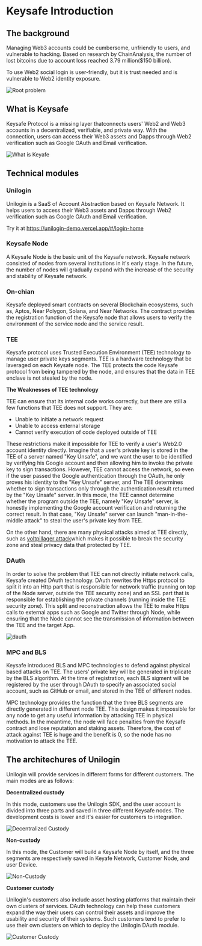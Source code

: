 # Keysafe Introduction

## The background

Managing Web3 accounts could be cumbersome, unfriendly to users, and vulnerable to hacking. Based on research by ChainAnalysis, the number of lost bitcoins due to account loss reached 3.79 million($150 billion).

To use Web2 social login is user-friendly, but it is trust needed and is vulnerable to Web2 identity exposure.

![Root problem](https://github.com/keysafe-protocol/documents/blob/main/pictures/behind-problem.png?raw=true)

## What is Keysafe

Keysafe Protocol is a missing layer thatconnects users' Web2 and Web3 accounts in a decentralized, verifiable, and private way. With the connection, users can access their Web3 assets and Dapps through Web2 verification such as Google OAuth and Email verification.

![What is Keyafe](https://github.com/keysafe-protocol/documents/blob/main/pictures/solution.png?raw=true)

## Technical modules

### Unilogin

Unilogin is a SaaS of Account Abstraction based on Keysafe Network. It helps users to access their Web3 assets and Dapps through Web2 verification such as Google OAuth and Email verification.

Try it at https://unilogin-demo.vercel.app/#/login-home

### Keysafe Node

A Keysafe Node is the basic unit of the Keysafe network.  Keysafe network consisted of nodes from several institutions in it's early stage.  In the future, the number of nodes will gradually expand with the increase of the security and stability of Keysafe network.

### On-chian

Keysafe deployed smart contracts on several Blockchain ecosystems, such as, Aptos, Near Polygon, Solana, and Near Networks. The contract provides the registration function of the Keysafe node that allows users to verify the environment of the service node and the service result.

### TEE

Keysafe protocol uses Trusted Execution Environment (TEE) technology to manage user private keys segments. TEE is a hardware technology that be laveraged on each Keysafe node. The TEE protects the code Keysafe protocol from being tampered by the node, and ensures that the data in TEE enclave is not stealed by the node.

__The Weaknesses of TEE technology__

TEE can ensure that its internal code works correctly, but there are still a few functions that TEE does not support. They are:

* Unable to initiate a network request
* Unable to access external storage
* Cannot verify execution of code deployed outside of TEE

These restrictions make it impossible for TEE to verify a user's Web2.0 account identity directly. Imagine that a user's private key is stored in the TEE of a server named "Key Unsafe", and we want the user to be identified by verifying his Google account and then allowing him to invoke the private key to sign transactions. However, TEE cannot access the network, so even if the user  passed the Google authentication through the OAuth, he only proves his identity to the "Key Unsafe" server, and The TEE determines whether to sign transactions only through the authentication result returned by the "Key Unsafe" server. In this mode, the TEE cannot determine whether the program outside the TEE, namely "Key Unsafe" server, is honestly implementing the Google account verification and returning the correct result. In that case, "Key Unsafe" server can launch "man-in-the-middle attack" to steal the user's private key from TEE.

On the other hand, there are many physical attacks aimed at TEE directly, such as [voltpillager attack](https://zt-chen.github.io/voltpillager/)which makes it possible to break the security zone and steal privacy data that protected by TEE.

### DAuth

In order to solve the problem that TEE can not directly initiate network calls, Keysafe created DAuth technology. DAuth rewrites the Https protocol to split it into an Http part that is responsible for network traffic (running on top of the Node server, outside the TEE security zone) and an SSL part that is responsible for establishing the private channels (running inside the TEE security zone). This split and reconstraction allows the TEE to make Https calls to external apps such as Google and Twitter through Node, while ensuring that the Node cannot see the transmission of information between the TEE and the target App. 

![dauth](https://github.com/keysafe-protocol/documents/blob/main/pictures/dauth.png?raw=true)

### MPC and BLS

Keysafe introduced BLS and MPC technologies to defend against physical based attacks on TEE. The users' private key will be generated in triplicate by the BLS algorithm. At the time of registration, each BLS sigment will be registered by the user through DAuth to specify an associated social account, such as GitHub or email, and stored in the TEE of different nodes. 

MPC technology provides the function that the three BLS segments are directly generated in different node TEE. This design makes it impossible for any node to get any useful information by attacking TEE in physical methods. In the meantime, the node will face penalties from the Keysafe contract and lose reputation and staking assets. Therefore, the cost of attack against TEE is huge and the benefit is 0, so the node has no motivation to attack the TEE.

## The architechures of Unilogin

Unilogin will provide services in different forms for different customers. The main modes are as follows:

__Decentralized custody__

 In this mode, customers use the Unilogin SDK, and the user account is divided into three parts and saved in three different Keysafe nodes. The development costs is lower and it's easier for customers to integration.

![Decentralized Custody](https://github.com/keysafe-protocol/documents/blob/main/pictures/decentralizedcustody.png?raw=true)

__Non-custody__

In this mode, the Customer will build a Keysafe Node by itself, and the three segments are respectively saved in Keyafe Network, Customer Node, and user Device.

![Non-Custody](https://github.com/keysafe-protocol/documents/blob/main/pictures/noncustody.png?raw=true)

__Customer custody__

Unilogin's customers also include asset hosting platforms that maintain their own clusters of services. DAuth technology can help these customers expand the way their users can control their assets and improve the usability and security of their systems. Such customers tend to prefer to use their own clusters on which to deploy the Unilogin DAuth module.

![Customer Custody](https://github.com/keysafe-protocol/documents/blob/main/pictures/customercustody.png?raw=true)
